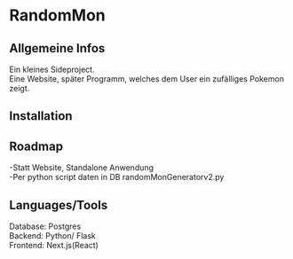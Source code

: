 # RandomMon  
## Allgemeine Infos  
Ein kleines Sideproject.  
Eine Website, später Programm, welches dem User ein zufälliges Pokemon zeigt.  

## Installation  


## Roadmap  
-Statt Website, Standalone Anwendung  
-Per python script daten in DB randomMonGeneratorv2.py


## Languages/Tools
Database: Postgres  
Backend: Python/ Flask  
Frontend: Next.js(React)  

